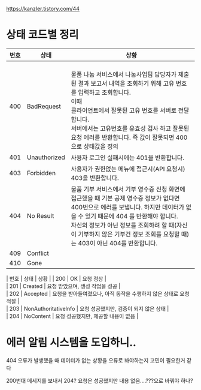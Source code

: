 https://kanzler.tistory.com/44


# 상태 코드별 정리
| 번호 | 상태 | 상황 |
| --- | --- | --- |
| 400 | BadRequest | <br>물품 나눔 서비스에서 나눔사업팀 담당자가 제출된 결과 보고서 내역을 조회하기 위해 고유 번호를 입력하고 조회합니다.<br>이때<br>클라이언트에서 잘못된 고유 번호를 서버로 전달합니다.<br>서버에서는 고유번호를 유효성 검사 하고 잘못된 요청 에러를 반환합니다.  즉 값이 잘못되면 400 으로 상태값을 정의|
| 401 | Unauthorized | 사용자 로그인 실패시에는 401을 반환합니다. |
| 403 | Forbidden | 사용자가 권한없는 메뉴에 접근시(API 요청시) 403을 반환합니다. |
| 404 | No Result | 물품 기부 서비스에서 기부 영수증 신청 화면에 접근했을 때 기본 공제 영수증 정보가 없다면 400번으로 에러를 보냅니다. 하지만 데이터가 없을 수 있기 때문에 404 를 반환해야 합니다.<br>자신의 정보가 아닌 정보를 조회하려 할 때(자신이 기부하지 않은 기부건 정보 조회를 요청할 때)는 403이 아닌 404를 반환합니다. |
| 409 | Conflict |  |
| 410 | Gone |  |

| 번호 | 상태 | 상황 |
| 200 | OK | 요청 정상 |  
| 201 | Created | 요청 받았으며, 생성 작업을 성공 |  
| 202 | Accepted | 요청을 받아들여졌으나, 아직 동작을 수행하지 않은 상태로 요청 적절 |  
| 203 | NonAuthoritativeInfo | 요청 성공했지만, 검증이 되지 않은 상태 |  
| 204 | NoContent | 요청 성공했지만, 제공할 내용이 없음 |  


# 에러 알림 시스템을 도입하니..
404 오류가 발생했을 때 데이터가 없는 상황을 오류로 봐야하는지 고민이 필요한거 같다

200번대 메세지를 보내서 204? 요청은 성공했지만 내용 없음....???으로 바꿔야 하나?

#













 